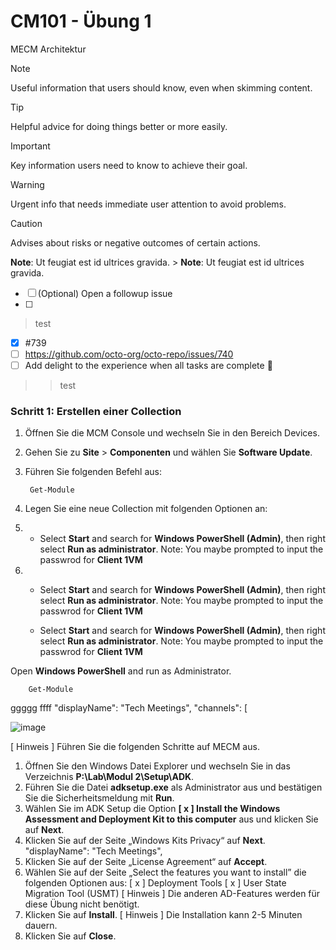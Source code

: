 # CM101 - Übung 1
MECM Architektur

> [!NOTE]
> Useful information that users should know, even when skimming content.

> [!TIP]
> Helpful advice for doing things better or more easily.

> [!IMPORTANT]
> Key information users need to know to achieve their goal.

> [!WARNING]
> Urgent info that needs immediate user attention to avoid problems.

> [!CAUTION]
> Advises about risks or negative outcomes of certain actions.

**Note**: Ut feugiat est id ultrices gravida.
    > **Note**: Ut feugiat est id ultrices gravida.
- [ ] \(Optional) Open a followup issue
- [ ] 
> test
- [x] #739
- [ ] https://github.com/octo-org/octo-repo/issues/740
- [ ] Add delight to the experience when all tasks are complete :tada:
>> test

### **Schritt 1: Erstellen einer Collection**
1. Öffnen Sie die MCM Console und wechseln Sie in den Bereich Devices.
2. Gehen Sie zu **Site** > **Componenten** und wählen Sie **Software Update**.
3. Führen Sie folgenden Befehl aus:

		Get-Module
5. Legen Sie eine neue Collection mit folgenden Optionen an:
6. - Select **Start** and search for **Windows PowerShell (Admin)**, then right select **Run as administrator**. Note: You maybe prompted to input the passwrod for 
          **Client 1VM**

7. 	- Select **Start** and search for **Windows PowerShell (Admin)**, then right select **Run as administrator**. Note: You maybe prompted to input the passwrod for 
          **Client 1VM**

	- Select **Start** and search for **Windows PowerShell (Admin)**, then right select **Run as administrator**. Note: You maybe prompted to input the passwrod for 
          **Client 1VM**
   
Open **Windows PowerShell** and run as Administrator.

		Get-Module
  ggggg
    ffff
    "displayName": "Tech Meetings",
	"channels": [
 
![image](https://github.com/MECM-Schulung/LAB/assets/128382702/a2b4604a-1b46-4383-9447-fd5e547752c3)

[ Hinweis ] Führen Sie die folgenden Schritte auf MECM aus.

1. Öffnen Sie den Windows Datei Explorer und wechseln Sie in das Verzeichnis **P:\Lab\Modul 2\Setup\ADK**.
2. Führen Sie die Datei **adksetup.exe** als Administrator aus und bestätigen Sie die Sicherheitsmeldung mit **Run**.
3. Wählen Sie im ADK Setup die Option **[ x ] Install the Windows Assessment and Deployment Kit to this computer** aus und klicken Sie auf **Next**.
4. Klicken Sie auf der Seite „Windows Kits Privacy“ auf **Next**. "displayName": "Tech Meetings",
5. Klicken Sie auf der Seite „License Agreement“ auf **Accept**.
6. Wählen Sie auf der Seite „Select the features you want to install” die folgenden Optionen aus:
  [ x ] Deployment Tools
  [ x ] User State Migration Tool (USMT)
[ Hinweis ] Die anderen AD-Features werden für diese Übung nicht benötigt.
7. Klicken Sie auf **Install**.
[ Hinweis ] Die Installation kann 2-5 Minuten dauern.
8. Klicken Sie auf **Close**.
